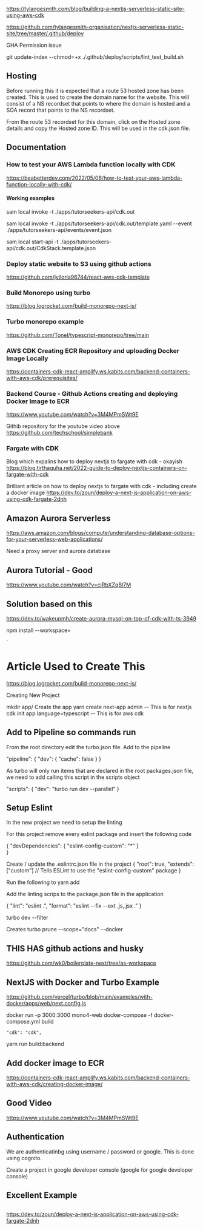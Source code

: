 
https://tylangesmith.com/blog/building-a-nextjs-serverless-static-site-using-aws-cdk

https://github.com/tylangesmith-organisation/nextjs-serverless-static-site/tree/master/.github/deploy


GHA Permission issue

git update-index --chmod=+x ./.github/deploy/scripts/lint_test_build.sh




## Hosting

Before running this it is expected that a route 53 hosted zone has been created. This is used to create the domain name for the website. 
This will consist of a NS recordset that points to where the domain is hosted and a SOA record that points to the NS recordset.

From the route 53 recordset for this domain, click on the Hosted zone details and copy the Hosted zone ID. This will be used in the cdk.json file.



## Documentation

### How to test your AWS Lambda function locally with CDK
https://beabetterdev.com/2022/05/06/how-to-test-your-aws-lambda-function-locally-with-cdk/

#### Working examples
sam local invoke -t ./apps/tutorseekers-api/cdk.out

sam local invoke -t ./apps/tutorseekers-api/cdk.out/template.yaml --event ./apps/tutorseekers-api/events/event.json

sam local start-api -t ./apps/tutorseekers-api/cdk.out/CdkStack.template.json


### Deploy static website to S3 using github actions
https://github.com/jviloria96744/react-aws-cdk-template


### Build Monorepo using turbo
https://blog.logrocket.com/build-monorepo-next-js/

### Turbo monorepo example
https://github.com/Tonel/typescript-monorepo/tree/main

### AWS CDK Creating ECR Repository and uploading Docker Image Locally
https://containers-cdk-react-amplify.ws.kabits.com/backend-containers-with-aws-cdk/prerequisites/

### Backend Course - Github Actions creating and deploying Docker Image to ECR
https://www.youtube.com/watch?v=3M4MPmSWt9E

Githib repository for the youtube video above
https://github.com/techschool/simplebank

### Fargate with CDK

Blog which expalins how to deploy nextjs to fargate with cdk - okayish
https://blog.tirthaguha.net/2022-guide-to-deploy-nextjs-containers-on-fargate-with-cdk

Brilliant article on how to deploy nextjs to fargate with cdk - including create a docker image
https://dev.to/zoun/deploy-a-next-js-application-on-aws-using-cdk-fargate-2dnh

## Amazon Aurora Serverless
https://aws.amazon.com/blogs/compute/understanding-database-options-for-your-serverless-web-applications/

Need a proxy server and aurora database

## Aurora Tutorial - Good
https://www.youtube.com/watch?v=ciRbXZqBl7M

## Solution based on this
https://dev.to/wakeupmh/create-aurora-mysql-on-top-of-cdk-with-ts-3949



npm install <package> --workspace=<workspace>






`


# Article Used to Create This
https://blog.logrocket.com/build-monorepo-next-js/

Creating New Project

mkdir app/<project name>
Create the app
yarn create next-app admin -- This is for nextjs
cdk init app language=typescript -- This is for aws cdk

## Add to Pipeline so commands run

From the root directory edit the turbo.json file. Add to the pipeline

  "pipeline": {
    "dev": {
      "cache": false
    }
  }

  As turbo will only run items that are declared in the root packages.json file, we need to add calling this script in the scripts object

"scripts": {
    "dev": "turbo run dev --parallel"
}

## Setup Eslint

In the new project we need to setup the linting

For this project remove every eslint package
and insert the following code

{
  "devDependencies": {
   "eslint-config-custom": "*"
  }    
}

Create / update the .eslintrc.json file in the project
{
  "root": true,
  "extends": ["custom"] // Tells ESLint to use the "eslint-config-custom" package
}

Run the following to 
yarn add

Add the linting scrips to the package.json file in the application

{
  "lint": "eslint .",
  "format": "eslint --fix --ext .js,.jsx ."
}




turbo dev --filter <workflow>

Creates 
turbo prune --scope="docs" --docker

## THIS HAS github actions and husky
https://github.com/wk0/boilerplate-next/tree/as-workspace

## NextJS with Docker and Turbo Example

https://github.com/vercel/turbo/blob/main/examples/with-docker/apps/web/next.config.js

docker run -p 3000:3000 mono4-web
docker-compose -f docker-compose.yml build

    "cdk": "cdk",

yarn run build:backend


## Add docker image to ECR
https://containers-cdk-react-amplify.ws.kabits.com/backend-containers-with-aws-cdk/creating-docker-image/

## Good Video
https://www.youtube.com/watch?v=3M4MPmSWt9E





## Authentication

We are authenticatinbg using username / password or google. This is done using cognito.

Create a project in google developer console (google for google developer console)


##
##
## Excellent Example
##
##
https://dev.to/zoun/deploy-a-next-js-application-on-aws-using-cdk-fargate-2dnh


